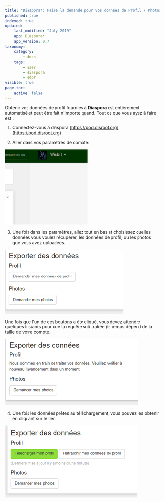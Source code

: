 ```yaml
---
title: "Diaspora*: Faire la demande pour vos données de Profil / Photos"
published: true
indexed: true
updated:
    last_modified: "July 2019"		
    app: Diaspora*
    app_version: 0.7
taxonomy:
    category:
        - docs
    tags:
        - user
        - diaspora
        - gdpr
visible: true
page-toc:
    active: false
---
```


Obtenir vos données de profil fournies à **Diaspora** est entièrement automatisé et peut être fait n'importe quand. Tout ce que vous ayez à faire est :

1. Connectez-vous à diaspora [https://pod.disroot.org](https://pod.disroot.org)

2. Aller dans vos paramètres de compte:

![](fr/settings.gif)

3. Une fois dans les paramètres, allez tout en bas et choisissez quelles données vous voulez récupérer, les données de profil, ou les photos que vous avez uploadées.

![](fr/request.gif)

Une fois que l'un de ces boutons a été cliqué, vous devez attendre quelques instants pour que la requête soit traitée (le temps dépend de la taille de votre compte.

![](fr/wait-request.png)

4. Une fois les données prêtes au téléchargement, vous pouvez les obtenir en cliquant sur le lien.

![](fr/data-download.png)
